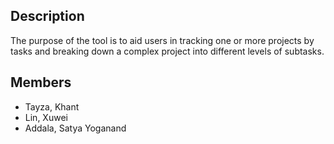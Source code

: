 ## Description

The purpose of the tool is to aid users in tracking one or more projects by tasks and breaking down a complex project into different levels of subtasks.

## Members

- Tayza, Khant
- Lin, Xuwei
- Addala, Satya Yoganand

